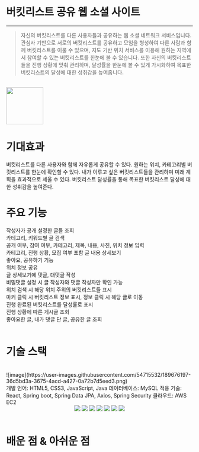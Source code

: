 
# 버킷리스트 공유 웹 소셜 사이트
--------------------
>자신의 버킷리스트를 다른 사용자들과 공유하는 웹 소셜 네트워크 서비스입니다.
>관심사 기반으로 서로의 버킷리스트를 공유하고 모임을 형성하여 다른 사람과 함께 버킷리스트를 이룰 수 있으며,
>지도 기반 위치 서비스를 이용해 원하는 지역에서 참여할 수 있는 버킷리스트를 한눈에 볼 수 있습니다.
>또한 자신의 버킷리스트들을 진행 상황에 맞춰 관리하며, 달성률을 한눈에 볼 수 있게
>가시화하여 목표한 버킷리스트의 달성에 대한 성취감을 높여줍니다.    
<br>


<img src="https://encrypted-tbn0.gstatic.com/images?q=tbn:ANd9GcQW0Z94iqO01RBz7uaesVFC5hG-J4y-ldNCHg&usqp=CAU" width="100" height="100">

																	      
																	



<br>
  
# 기대효과
버킷리스트를 다른 사용자와 함께 자유롭게 공유할 수 있다.
원하는 위치, 카테고리별 버킷리스트를 한눈에 확인할 수 있다.
내가 이루고 싶은 버킷리스트들을 관리하며 미래 계획을 효과적으로 세울 수 있다.
버킷리스트 달성률을 통해 목표한 버킷리스트 달성에 대한 성취감을 높여준다.
<br>
# 주요 기능  
작성자가 공개 설정한 글들 조회  
카테고리, 키워드별 글 검색  
공개 여부, 참여 여부, 카테고리, 제목, 내용, 사진, 위치 정보 입력  
카테고리, 진행 상황, 모집 여부 포함 글 내용 상세보기  
좋아요, 공유하기 기능  
위치 정보 공유  
글 상세보기에 댓글, 대댓글 작성  
비밀댓글 설정 시 글 작성자와 댓글 작성자만 확인 가능  
위치 검색 시 해당 위치 주위의 버킷리스트들 표시  
마커 클릭 시 버킷리스트 정보 표시, 정보 클릭 시 해당 글로 이동  
진행 완료된 버킷리스트를 달성률로 표시  
진행 상황에 따른 게시글 조회  
좋아요한 글, 내가 댓글 단 글, 공유한 글 조회  
<br>
# 기술 스택  
<br>
![image](https://user-images.githubusercontent.com/54715532/189676197-36d5bd3a-3675-4acd-a427-0a72b7d5eed3.png)
<br>
개발 언어: HTML5, CSS3, JavaScript, Java  
데이터베이스: MySQL  
적용 기술: React, Spring boot, Spring Data JPA, Axios, Spring Security  
클라우드: AWS EC2  
<br>
<div align="center">
	<img src="https://img.shields.io/badge/SpringBoot-1572B6?style=flat&logo=SpringBoot&logoColor=white" />
	<img src="https://img.shields.io/badge/React-1572B6?style=flat&logo=React&logoColor=white" />
	<img src="https://img.shields.io/badge/SpringDataJpa-1572B6?style=flat&logo=SpringDataJpa&logoColor=white" />
	<img src="https://img.shields.io/badge/MySQL-1572B6?style=flat&logo=MySQL&logoColor=white" />
	<img src="https://img.shields.io/badge/SpringSecurity-E34F26?style=flat&logo=SpringSecurity&logoColor=white" />
	<img src="https://img.shields.io/badge/Axios-1572B6?style=flat&logo=Axios&logoColor=white" />
	<img src="https://img.shields.io/badge/AWS EC2-1572B6?style=flat&logo=AWS EC2&logoColor=white" />
</div>
<br>

# 배운 점 & 아쉬운 점


